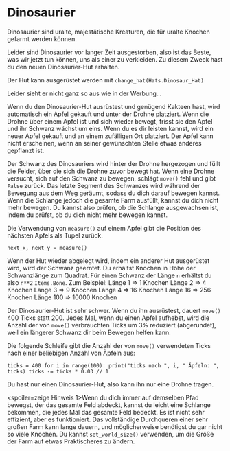 # Dinosaurier
Dinosaurier sind uralte, majestätische Kreaturen, die für uralte Knochen gefarmt werden können.

Leider sind Dinosaurier vor langer Zeit ausgestorben, also ist das Beste, was wir jetzt tun können, uns als einer zu verkleiden.
Zu diesem Zweck hast du den neuen Dinosaurier-Hut erhalten.

Der Hut kann ausgerüstet werden mit
`change_hat(Hats.Dinosaur_Hat)`

Leider sieht er nicht ganz so aus wie in der Werbung...

Wenn du den Dinosaurier-Hut ausrüstest und genügend Kakteen hast, wird automatisch ein [Apfel](objects/apple) gekauft und unter der Drohne platziert.
Wenn die Drohne über einem Apfel ist und sich wieder bewegt, frisst sie den Apfel und ihr Schwanz wächst um eins. Wenn du es dir leisten kannst, wird ein neuer Apfel gekauft und an einem zufälligen Ort platziert.
Der Apfel kann nicht erscheinen, wenn an seiner gewünschten Stelle etwas anderes gepflanzt ist.

Der Schwanz des Dinosauriers wird hinter der Drohne hergezogen und füllt die Felder, über die sich die Drohne zuvor bewegt hat. Wenn eine Drohne versucht, sich auf den Schwanz zu bewegen, schlägt `move()` fehl und gibt `False` zurück.
Das letzte Segment des Schwanzes wird während der Bewegung aus dem Weg geräumt, sodass du dich darauf bewegen kannst. Wenn die Schlange jedoch die gesamte Farm ausfüllt, kannst du dich nicht mehr bewegen. Du kannst also prüfen, ob die Schlange ausgewachsen ist, indem du prüfst, ob du dich nicht mehr bewegen kannst.

Die Verwendung von `measure()` auf einem Apfel gibt die Position des nächsten Apfels als Tupel zurück.

`next_x, next_y = measure()`

Wenn der Hut wieder abgelegt wird, indem ein anderer Hut ausgerüstet wird, wird der Schwanz geerntet.
Du erhältst Knochen in Höhe der Schwanzlänge zum Quadrat. Für einen Schwanz der Länge `n` erhältst du also `n**2` `Items.Bone`.
Zum Beispiel:
Länge 1 => 1 Knochen
Länge 2 => 4 Knochen
Länge 3 => 9 Knochen
Länge 4 => 16 Knochen
Länge 16 => 256 Knochen
Länge 100 => 10000 Knochen

Der Dinosaurier-Hut ist sehr schwer. Wenn du ihn ausrüstest, dauert `move()` 400 Ticks statt 200. Jedes Mal, wenn du einen Apfel aufhebst, wird die Anzahl der von `move()` verbrauchten Ticks um 3% reduziert (abgerundet), weil ein längerer Schwanz dir beim Bewegen helfen kann.

Die folgende Schleife gibt die Anzahl der von `move()` verwendeten Ticks nach einer beliebigen Anzahl von Äpfeln aus:

`ticks = 400
for i in range(100):
    print("ticks nach ", i, " Äpfeln: ", ticks)
    ticks -= ticks * 0.03 // 1`

Du hast nur einen Dinosaurier-Hut, also kann ihn nur eine Drohne tragen.

<spoiler=zeige Hinweis 1>Wenn du dich immer auf demselben Pfad bewegst, der das gesamte Feld abdeckt, kannst du leicht eine Schlange bekommen, die jedes Mal das gesamte Feld bedeckt. Es ist nicht sehr effizient, aber es funktioniert.
Das vollständige Durchqueren einer sehr großen Farm kann lange dauern, und möglicherweise benötigst du gar nicht so viele Knochen. Du kannst `set_world_size()` verwenden, um die Größe der Farm auf etwas Praktischeres zu ändern.</spoiler>